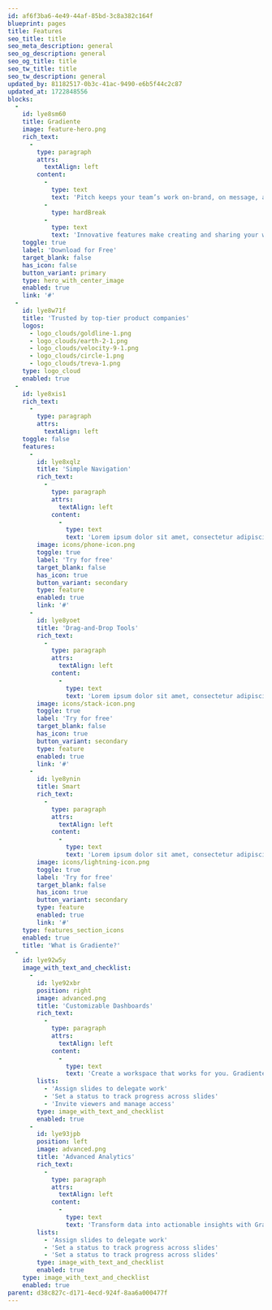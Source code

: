 ```yaml
---
id: af6f3ba6-4e49-44af-85bd-3c8a382c164f
blueprint: pages
title: Features
seo_title: title
seo_meta_description: general
seo_og_description: general
seo_og_title: title
seo_tw_title: title
seo_tw_description: general
updated_by: 81182517-0b3c-41ac-9490-e6b5f44c2c87
updated_at: 1722848556
blocks:
  -
    id: lye8sm60
    title: Gradiente
    image: feature-hero.png
    rich_text:
      -
        type: paragraph
        attrs:
          textAlign: left
        content:
          -
            type: text
            text: 'Pitch keeps your team’s work on-brand, on message, and on time.'
          -
            type: hardBreak
          -
            type: text
            text: 'Innovative features make creating and sharing your work feel effortless.'
    toggle: true
    label: 'Download for Free'
    target_blank: false
    has_icon: false
    button_variant: primary
    type: hero_with_center_image
    enabled: true
    link: '#'
  -
    id: lye8w71f
    title: 'Trusted by top-tier product companies'
    logos:
      - logo_clouds/goldline-1.png
      - logo_clouds/earth-2-1.png
      - logo_clouds/velocity-9-1.png
      - logo_clouds/circle-1.png
      - logo_clouds/treva-1.png
    type: logo_cloud
    enabled: true
  -
    id: lye8xis1
    rich_text:
      -
        type: paragraph
        attrs:
          textAlign: left
    toggle: false
    features:
      -
        id: lye8xqlz
        title: 'Simple Navigation'
        rich_text:
          -
            type: paragraph
            attrs:
              textAlign: left
            content:
              -
                type: text
                text: 'Lorem ipsum dolor sit amet, consectetur adipiscing elit. Feugiat faucibus diam, egestas aliquet'
        image: icons/phone-icon.png
        toggle: true
        label: 'Try for free'
        target_blank: false
        has_icon: true
        button_variant: secondary
        type: feature
        enabled: true
        link: '#'
      -
        id: lye8yoet
        title: 'Drag-and-Drop Tools'
        rich_text:
          -
            type: paragraph
            attrs:
              textAlign: left
            content:
              -
                type: text
                text: 'Lorem ipsum dolor sit amet, consectetur adipiscing elit. Feugiat faucibus diam, egestas aliquet'
        image: icons/stack-icon.png
        toggle: true
        label: 'Try for free'
        target_blank: false
        has_icon: true
        button_variant: secondary
        type: feature
        enabled: true
        link: '#'
      -
        id: lye8ynin
        title: Smart
        rich_text:
          -
            type: paragraph
            attrs:
              textAlign: left
            content:
              -
                type: text
                text: 'Lorem ipsum dolor sit amet, consectetur adipiscing elit. Feugiat faucibus diam, egestas aliquet'
        image: icons/lightning-icon.png
        toggle: true
        label: 'Try for free'
        target_blank: false
        has_icon: true
        button_variant: secondary
        type: feature
        enabled: true
        link: '#'
    type: features_section_icons
    enabled: true
    title: 'What is Gradiente?'
  -
    id: lye92w5y
    image_with_text_and_checklist:
      -
        id: lye92xbr
        position: right
        image: advanced.png
        title: 'Customizable Dashboards'
        rich_text:
          -
            type: paragraph
            attrs:
              textAlign: left
            content:
              -
                type: text
                text: 'Create a workspace that works for you. Gradiente’s customizable dashboards let you organize and view your data in a way that makes the most sense for your business.'
        lists:
          - 'Assign slides to delegate work'
          - 'Set a status to track progress across slides'
          - 'Invite viewers and manage access'
        type: image_with_text_and_checklist
        enabled: true
      -
        id: lye93jpb
        position: left
        image: advanced.png
        title: 'Advanced Analytics'
        rich_text:
          -
            type: paragraph
            attrs:
              textAlign: left
            content:
              -
                type: text
                text: 'Transform data into actionable insights with Gradiente’s powerful analytics tools. Our advanced analytics provide you with the information you need to make informed decisions and drive your business forward.'
        lists:
          - 'Assign slides to delegate work'
          - 'Set a status to track progress across slides'
          - 'Set a status to track progress across slides'
        type: image_with_text_and_checklist
        enabled: true
    type: image_with_text_and_checklist
    enabled: true
parent: d38c827c-d171-4ecd-924f-8aa6a000477f
---
```

